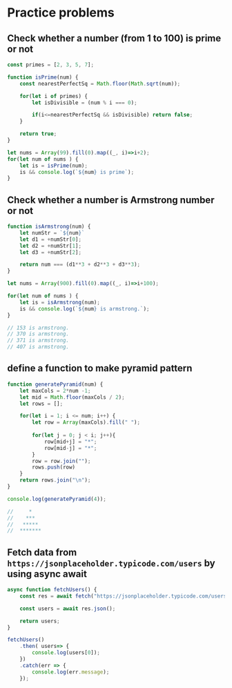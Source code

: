 # Practice problems

## Check whether a number (from 1 to 100) is prime or not

```js
const primes = [2, 3, 5, 7];

function isPrime(num) {
    const nearestPerfectSq = Math.floor(Math.sqrt(num));

    for(let i of primes) {
        let isDivisible = (num % i === 0);

        if(i<=nearestPerfectSq && isDivisible) return false;
    }

    return true;
}

let nums = Array(99).fill(0).map((_, i)=>i+2);
for(let num of nums ) {
    let is = isPrime(num);
    is && console.log(`${num} is prime`);
}
```

## Check whether a number is Armstrong number or not

```js
function isArmstrong(num) {
    let numStr = `${num}`
    let d1 = +numStr[0];
    let d2 = +numStr[1];
    let d3 = +numStr[2];

    return num === (d1**3 + d2**3 + d3**3);
}

let nums = Array(900).fill(0).map((_, i)=>i+100);

for(let num of nums ) {
    let is = isArmstrong(num);
    is && console.log(`${num} is armstrong.`);
}

// 153 is armstrong.
// 370 is armstrong.
// 371 is armstrong.
// 407 is armstrong.
```

## define a function to make pyramid pattern

```js
function generatePyramid(num) {
    let maxCols = 2*num -1;
    let mid = Math.floor(maxCols / 2);
    let rows = [];

    for(let i = 1; i <= num; i++) {
        let row = Array(maxCols).fill(" ");
        
        for(let j = 0; j < i; j++){
            row[mid+j] = "*";
            row[mid-j] = "*";
        }
        row = row.join("");
        rows.push(row)
    }
    return rows.join("\n");
}

console.log(generatePyramid(4));

//     *    
//    ***   
//   *****  
//  ******* 
```

## Fetch data from `https://jsonplaceholder.typicode.com/users` by using async await

```js
async function fetchUsers() {
    const res = await fetch("https://jsonplaceholder.typicode.com/users");

    const users = await res.json();

    return users;
}

fetchUsers()
    .then( users=> {
        console.log(users[0]);
    })
    .catch(err => {
        console.log(err.message);
    });
```
